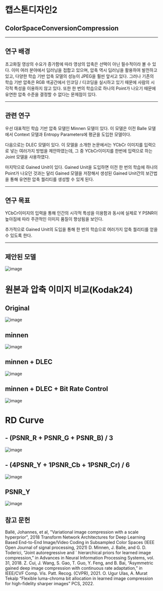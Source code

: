# 캡스톤디자인2
## ColorSpaceConversionCompression
---

## 연구 배경
 초고화질 영상의 수요가 증가함에 따라 영상의 압축은 선택이 아닌 필수적이라 볼 수 있다. 이미 여러 분야에서 딥러닝을 접합고 있으며, 압축 역시 딥러닝을 활용하여 발전하고 있고, 다양한 학습 기반 압축 모델의 성능이 JPEG을 훨씬 앞서고 있다. 그러나 기존의 학습 기반 압축은 RGB 색공간에서 인코딩 / 디코딩을 실시하고 있기 때문에 사람의 시각적 특성을 이용하지 않고 있다. 또한 한 번의 학습으로 하나의 Point가 나오기 때문에 유연한 압축 수준을 결정할 수 없다는 문제점이 있다.

---
## 관련 연구
 우선 대표적인 학습 기반 압축 모델인 Minnen 모델이 있다. 이 모델은 이전 Balle 모델에서 Context 모델과 Entropy Parameters에 평균을 도입한 모델이다.
 
 다음으로는 DLEC 모델이 있다. 이 모델을 소개한 논문에서는 YCbCr 이미지를 입력으로 넣는 여러가지 방법을 제안하였는데, 그 중 YCbCr이미지를 한번에 입력으로 하는 Joint 모델을 사용하였다.
 
 마지막으로 Gained Unit이 있다. Gained Unit을 도입하면 이전 한 번의 학습에 하나의 Point가 나오던 것과는 달리 Gained 모델을 저장해서 생성된 Gained Unit간의 보간법을 통해 유연한 압축 퀄리티를 생성할 수 있게 된다.
 
 ---
 ## 연구 목표
  YCbCr이미지의 입력을 통해 인간의 시각적 특성을 이용함과 동시에 실제로 Y PSNR이 높아짐에 따라 주관적인 이미지 품질이 향상됨을 보인다.
  
  추가적으로 Gained Unit의 도입을 통해 한 번의 학습으로 여러가지 압축 퀄리티를 얻을 수 있도록 한다.
  
---
## 제안된 모델
![image](https://github.com/Sparkling-SAKE/ColorSpaceConversionCompression/assets/80191452/4236f93c-b176-468f-9226-9c761c4f279c)


# 원본과 압축 이미지 비교(Kodak24)
## Original
![image](https://github.com/Sparkling-SAKE/ColorSpaceConversionCompression/assets/80191452/a464ff7a-842d-4419-be95-8a8c9ce155b9)
## minnen
![image](https://github.com/Sparkling-SAKE/ColorSpaceConversionCompression/assets/80191452/a978b8e4-ad24-4437-8654-57c00e4381ee)
## minnen + DLEC
![image](https://github.com/Sparkling-SAKE/ColorSpaceConversionCompression/assets/80191452/14b9c354-418a-4611-98a7-4cde567e7d4f)
## minnen + DLEC + Bit Rate Control
![image](https://github.com/Sparkling-SAKE/ColorSpaceConversionCompression/assets/80191452/64664f25-29c4-4d34-b48d-7a76cd517d50)

# RD Curve
## - (PSNR_R + PSNR_G + PSNR_B) / 3
![image](https://github.com/Sparkling-SAKE/ColorSpaceConversionCompression/assets/80191452/ce4fb50e-2269-40c7-a270-50e7d8e427c6)
## - (4PSNR_Y + 1PSNR_Cb + 1PSNR_Cr) / 6
![image](https://github.com/Sparkling-SAKE/ColorSpaceConversionCompression/assets/80191452/2ec082dd-2ec1-4fe8-931f-f4b2904868ab)
## PSNR_Y
![image](https://github.com/Sparkling-SAKE/ColorSpaceConversionCompression/assets/80191452/5cb4f94e-2ebe-4a47-9558-c326425be1d7)


## 참고 문헌
Ballé, Johannes, et al, "Variational image compression with a scale hyperprior", 2018
Transform Network Architectures for Deep Learning Based End-to-End Image/Video Coding in Subsampled Color Spaces (IEEE Open Journal of signal processing, 2021)
D. Minnen, J. Balle, and G. D. Toderici, “Joint autoregressive and ´ hierarchical priors for learned image compression,” in Advances in Neural Information Processing Systems, vol. 31, 2018.
Z. Cui, J. Wang, S. Gao, T. Guo, Y. Feng, and B. Bai, “Asymmetric gained deep image compression with continuous rate adaptation,” in IEEE/CVF Comp. Vis. Patt. Recog. (CVPR), 2021.
O. Ugur Ulas, A. Murat Tekalp “Flexible luma-chroma bit allocation in learned image compression for high-fidelity sharper images” PCS, 2022.
